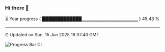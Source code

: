 ### Hi there 👋

⏳ Year progress { █████████████▁▁▁▁▁▁▁▁▁▁▁▁▁▁▁▁▁ } 45.43 %

---

⏰ Updated on Sun, 15 Jun 2025 19:37:40 GMT

![Progress Bar CI](https://github.com/IshwaranRudhara/GIT-ACTION/workflows/Progress%20Bar%20CI/badge.svg)
